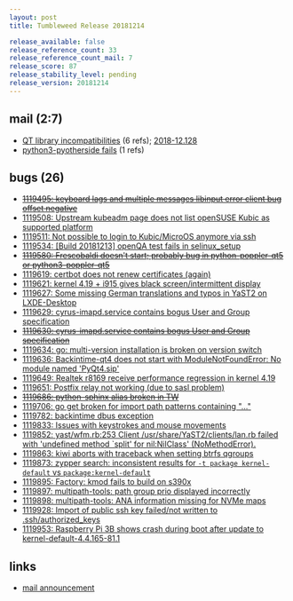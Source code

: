 ```yaml
---
layout: post
title: Tumbleweed Release 20181214

release_available: false
release_reference_count: 33
release_reference_count_mail: 7
release_score: 87
release_stability_level: pending
release_version: 20181214
---
```


## mail (2:7)

- [QT library incompatibilities](https://lists.opensuse.org/opensuse-factory/2018-12/msg00111.html) (6 refs); [2018-12.128](https://lists.opensuse.org/opensuse-factory/2018-12/msg00128.html)
- [python3-pyotherside fails](https://lists.opensuse.org/opensuse-factory/2018-12/msg00117.html) (1 refs)

## bugs (26)

<!--more-->

- ~~[1119495: keyboard lags and multiple messages libinput error client bug offset negative](https://bugzilla.opensuse.org/show_bug.cgi?id=1119495)~~
- [1119508: Upstream kubeadm page does not list openSUSE Kubic as supported platform](https://bugzilla.opensuse.org/show_bug.cgi?id=1119508)
- [1119511: Not possible to login to Kubic/MicroOS anymore via ssh](https://bugzilla.opensuse.org/show_bug.cgi?id=1119511)
- [1119534: \[Build 20181213\] openQA test fails in selinux_setup](https://bugzilla.opensuse.org/show_bug.cgi?id=1119534)
- ~~[1119580: Frescobaldi doesn't start; probably bug in python-poppler-qt5 or python3-poppler-qt5](https://bugzilla.opensuse.org/show_bug.cgi?id=1119580)~~
- [1119619: certbot does not renew certificates (again)](https://bugzilla.opensuse.org/show_bug.cgi?id=1119619)
- [1119621: kernel 4.19 + i915 gives black screen/intermittent display](https://bugzilla.opensuse.org/show_bug.cgi?id=1119621)
- [1119627: Some missing German translations and typos in YaST2 on LXDE-Desktop](https://bugzilla.opensuse.org/show_bug.cgi?id=1119627)
- [1119629: cyrus-imapd.service contains bogus User and Group specification](https://bugzilla.opensuse.org/show_bug.cgi?id=1119629)
- ~~[1119630: cyrus-imapd.service contains bogus User and Group specification](https://bugzilla.opensuse.org/show_bug.cgi?id=1119630)~~
- [1119634: go: multi-version installation is broken on version switch](https://bugzilla.opensuse.org/show_bug.cgi?id=1119634)
- [1119636: Backintime-qt4 does not start with ModuleNotFoundError: No module named 'PyQt4.sip'](https://bugzilla.opensuse.org/show_bug.cgi?id=1119636)
- [1119649: Realtek r8169 receive performance regression in kernel 4.19](https://bugzilla.opensuse.org/show_bug.cgi?id=1119649)
- [1119651: Postfix relay not working (due to sasl problem)](https://bugzilla.opensuse.org/show_bug.cgi?id=1119651)
- ~~[1119686: python-sphinx alias broken in TW](https://bugzilla.opensuse.org/show_bug.cgi?id=1119686)~~
- [1119706: go get broken for   import path patterns containing "..."](https://bugzilla.opensuse.org/show_bug.cgi?id=1119706)
- [1119782: backintime dbus exception](https://bugzilla.opensuse.org/show_bug.cgi?id=1119782)
- [1119833: Issues with keystrokes and mouse movements](https://bugzilla.opensuse.org/show_bug.cgi?id=1119833)
- [1119852: yast/wfm.rb:253 Client /usr/share/YaST2/clients/lan.rb failed with 'undefined method `split' for nil:NilClass' (NoMethodError).](https://bugzilla.opensuse.org/show_bug.cgi?id=1119852)
- [1119863: kiwi aborts with traceback when setting btrfs qgroups](https://bugzilla.opensuse.org/show_bug.cgi?id=1119863)
- [1119873: zypper search: inconsistent results for `-t package kernel-default` vs `package:kernel-default`](https://bugzilla.opensuse.org/show_bug.cgi?id=1119873)
- [1119895: Factory: kmod fails to build on s390x](https://bugzilla.opensuse.org/show_bug.cgi?id=1119895)
- [1119897: multipath-tools: path group prio displayed incorrectly](https://bugzilla.opensuse.org/show_bug.cgi?id=1119897)
- [1119898: multipath-tools: ANA information missing for NVMe maps](https://bugzilla.opensuse.org/show_bug.cgi?id=1119898)
- [1119928: Import of public ssh key failed/not written to .ssh/authorized_keys](https://bugzilla.opensuse.org/show_bug.cgi?id=1119928)
- [1119953: Raspberry Pi 3B shows crash during boot after update to kernel-default-4.4.165-81.1](https://bugzilla.opensuse.org/show_bug.cgi?id=1119953)



## links

- [mail announcement](https://lists.opensuse.org/opensuse-factory/2018-12/msg00108.html)
